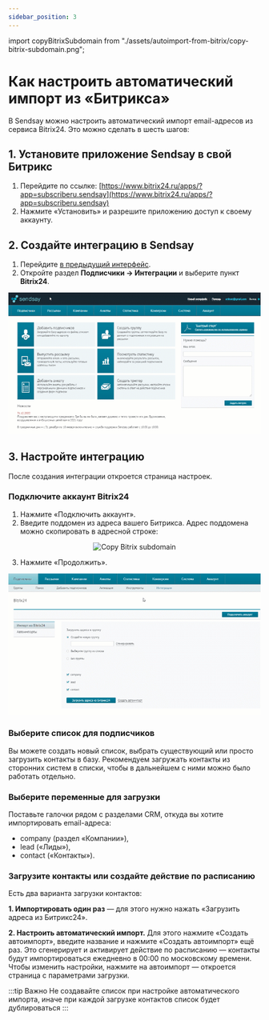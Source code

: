 ```yaml
---
sidebar_position: 3
---
```

import copyBitrixSubdomain from "./assets/autoimport-from-bitrix/copy-bitrix-subdomain.png";

# Как настроить автоматический импорт из «Битрикса»

В Sendsay можно настроить автоматический импорт email-адресов из сервиса Bitrix24. Это можно сделать в шесть шагов:

## 1. Установите приложение Sendsay в свой Битрикс
1. Перейдите по ссылке: [https://www.bitrix24.ru/apps/?app=subscriberu.sendsay](https://www.bitrix24.ru/apps/?app=subscriberu.sendsay)
2. Нажмите «Установить» и разрешите приложению доступ к своему аккаунту.

## 2. Создайте интеграцию в Sendsay
1. Перейдите [в предыдущий интерфейс](https://sendsay.ru/account/).
2. Откройте раздел **Подписчики → Интеграции** и выберите пункт **Bitrix24**.

![How to create integration with Bitrix](./assets\autoimport-from-bitrix/how-to-create-integration-with-bitrix.gif) <br/>

## 3. Настройте интеграцию
После создания интеграции откроется страница настроек.

### Подключите аккаунт Bitrix24
1. Нажмите «Подключить аккаунт».
2. Введите поддомен из адреса вашего Битрикса. Адрес поддомена можно скопировать в адресной строке:

<p align="center">
    <img src={copyBitrixSubdomain} alt="Copy Bitrix subdomain" />
</p>

3. Нажмите «Продолжить».

![How to connect Bitrix](./assets\autoimport-from-bitrix/how-to-connect-bitrix.gif) <br/>

### Выберите список для подписчиков
Вы можете создать новый список, выбрать существующий или просто загрузить контакты в базу. Рекомендуем загружать контакты из сторонних систем в списки, чтобы в дальнейшем с ними можно было работать отдельно.

### Выберите переменные для загрузки
Поставьте галочки рядом с разделами CRM, откуда вы хотите импортировать email-адреса:
- company (раздел «Компании»),
- lead («Лиды»),
- contact («Контакты»).

### Загрузите контакты или создайте действие по расписанию
Есть два варианта загрузки контактов:

**1. Импортировать один раз** — для этого нужно нажать «Загрузить адреса из Битрикс24».<br/>

**2. Настроить автоматический импорт.** Для этого нажмите «Создать автоимпорт», введите название и нажмите «Создать автоимпорт» ещё раз. Это сгенерирует и активирует действие по расписанию — контакты будут импортироваться ежедневно в 00:00 по московскому времени. Чтобы изменить настройки, нажмите на автоимпорт — откроется страница с параметрами загрузки.

:::tip Важно
Не создавайте список при настройке автоматического импорта, иначе при каждой загрузке контактов список будет дублироваться
:::